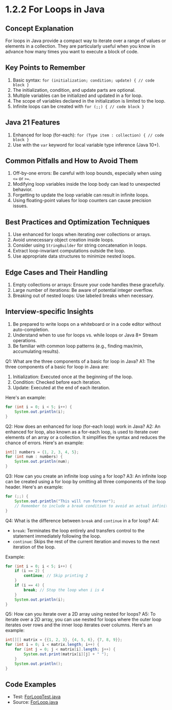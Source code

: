 # 1.2.2 For Loops in Java

## Concept Explanation

For loops in Java provide a compact way to iterate over a range of values or elements in a collection. They are particularly useful when you know in advance how many times you want to execute a block of code.

## Key Points to Remember

1. Basic syntax: `for (initialization; condition; update) { // code block }`
2. The initialization, condition, and update parts are optional.
3. Multiple variables can be initialized and updated in a for loop.
4. The scope of variables declared in the initialization is limited to the loop.
5. Infinite loops can be created with `for (;;) { // code block }`

## Java 21 Features

1. Enhanced for loop (for-each): `for (Type item : collection) { // code block }`
2. Use with the `var` keyword for local variable type inference (Java 10+).

## Common Pitfalls and How to Avoid Them

1. Off-by-one errors: Be careful with loop bounds, especially when using `<=` or `>=`.
2. Modifying loop variables inside the loop body can lead to unexpected behavior.
3. Forgetting to update the loop variable can result in infinite loops.
4. Using floating-point values for loop counters can cause precision issues.

## Best Practices and Optimization Techniques

1. Use enhanced for loops when iterating over collections or arrays.
2. Avoid unnecessary object creation inside loops.
3. Consider using `StringBuilder` for string concatenation in loops.
4. Extract loop-invariant computations outside the loop.
5. Use appropriate data structures to minimize nested loops.

## Edge Cases and Their Handling

1. Empty collections or arrays: Ensure your code handles these gracefully.
2. Large number of iterations: Be aware of potential integer overflow.
3. Breaking out of nested loops: Use labeled breaks when necessary.

## Interview-specific Insights

1. Be prepared to write loops on a whiteboard or in a code editor without auto-completion.
2. Understand when to use for loops vs. while loops or Java 8+ Stream operations.
3. Be familiar with common loop patterns (e.g., finding max/min, accumulating results).


Q1: What are the three components of a basic for loop in Java?
A1: The three components of a basic for loop in Java are:
1. Initialization: Executed once at the beginning of the loop.
2. Condition: Checked before each iteration.
3. Update: Executed at the end of each iteration.

Here's an example:
```java
for (int i = 0; i < 5; i++) {
    System.out.println(i);
}
```

Q2: How does an enhanced for loop (for-each loop) work in Java?
A2: An enhanced for loop, also known as a for-each loop, is used to iterate over elements of an array or a collection. It simplifies the syntax and reduces the chance of errors. Here's an example:

```java
int[] numbers = {1, 2, 3, 4, 5};
for (int num : numbers) {
    System.out.println(num);
}
```

Q3: How can you create an infinite loop using a for loop?
A3: An infinite loop can be created using a for loop by omitting all three components of the loop header. Here's an example:

```java
for (;;) {
    System.out.println("This will run forever");
    // Remember to include a break condition to avoid an actual infinite loop
}
```

Q4: What is the difference between `break` and `continue` in a for loop?
A4:
- `break`: Terminates the loop entirely and transfers control to the statement immediately following the loop.
- `continue`: Skips the rest of the current iteration and moves to the next iteration of the loop.

Example:
```java
for (int i = 0; i < 5; i++) {
    if (i == 2) {
        continue; // Skip printing 2
    }
    if (i == 4) {
        break; // Stop the loop when i is 4
    }
    System.out.println(i);
}
```

Q5: How can you iterate over a 2D array using nested for loops?
A5: To iterate over a 2D array, you can use nested for loops where the outer loop iterates over rows and the inner loop iterates over columns. Here's an example:

```java
int[][] matrix = {{1, 2, 3}, {4, 5, 6}, {7, 8, 9}};
for (int i = 0; i < matrix.length; i++) {
    for (int j = 0; j < matrix[i].length; j++) {
        System.out.print(matrix[i][j] + " ");
    }
    System.out.println();
}
```

## Code Examples

- Test: [ForLoopTest.java](src/test/java/com/github/msorkhpar/claudejavatutor/controlflow/ForLoopTest.java)
- Source: [ForLoop.java](src/main/java/com/github/msorkhpar/claudejavatutor/controlflow/ForLoop.java)